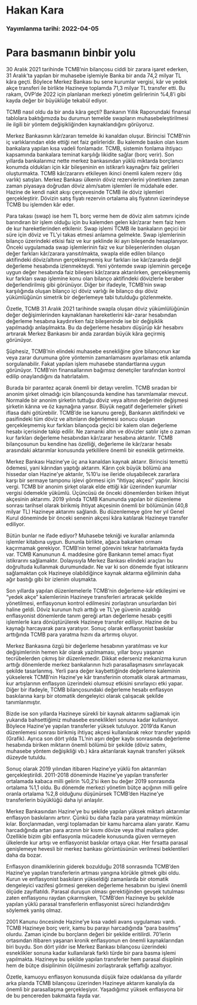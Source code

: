 # Hakan Kara

### Yayımlanma tarihi: 2022-04-05

# Para basmanın binbir yolu

30 Aralık 2021 tarihinde TCMB’nin bilançosu ciddi bir zarara işaret ederken, 31 Aralık’ta yapılan bir muhasebe işlemiyle Banka bir anda 74,2 milyar TL kâra geçti. Böylece Merkez Bankası bu sene kurumlar vergisi, kâr ve yedek akçe transferi ile birlikte Hazineye toplamda 71,3 milyar TL transfer etti. Bu rakam, OVP’de 2022 için planlanan merkezi yönetim gelirlerinin %4,8’i gibi kayda değer bir büyüklüğe tekabül ediyor.

TCMB nasıl oldu da bir anda kâra geçti? Bankanın Yıllık Raporundaki finansal tablolara baktığımızda bu durumun temelde swapların muhasebeleştirilmesi ile ilgili bir yöntem değişikliğinden kaynaklandığını görüyoruz.

Merkez Bankasının kâr/zararı temelde iki kanaldan oluşur. Birincisi TCMB’nin iç varlıklarından elde ettiği net faiz gelirleridir. Bu kalemde baskın olan kısım bankalara yapılan kısa vadeli fonlamadır. TCMB, sistemin fonlama ihtiyacı kapsamında bankalara teminat karşılığı likidite sağlar (borç verir). Son yıllarda bankalarımız nette merkez bankasından yüklü miktarda borçlanıcı konumda oldukları için kâr bileşeninin en istikrarlı kaynağını faiz gelirleri oluşturmakta. TCMB kâr/zararını etkileyen ikinci önemli kalem rezerv (dış varlık) satışları. Merkez Bankası ülkenin döviz rezervlerini yönetirken zaman zaman piyasaya doğrudan döviz alım/satım işlemleri ile müdahale eder. Hazine de kendi nakit akışı çerçevesinde TCMB ile döviz işlemleri gerçekleştirir. Dövizin satış fiyatı rezervin ortalama alış fiyatının üzerindeyse TCMB bu işlemden kâr eder.

Para takası (swap) ise hem TL borç verme hem de döviz alım satımını içinde barındıran bir işlem olduğu için bu kalemden gelen kâr/zarar hem faiz hem de kur hareketlerinden etkilenir. Swap işlemi TCMB ile bankaların geçici bir süre için döviz ve TL’yi takas etmesi anlamına gelmekte. Swap işlemlerinin bilanço üzerindeki etkisi faiz ve kur şeklinde iki ayrı bileşende hesaplanıyor. Önceki uygulamada swap işlemlerinin faiz ve kur bileşenlerinden oluşan değer farkları kâr/zarara yansıtılmakta, swapla elde edilen bilanço aktifindeki döviz/altının gerçekleşmemiş kur farkları ise kâr/zararda değil değerleme hesabında izlenmekteydi. Yeni yöntemde swap işleminin gerçeğe uygun değer hesabında faiz bileşeni kâr/zarara aktarılırken, gerçekleşmemiş kur farkları swap işlemine konu olan bilanço aktifindeki dövizlerle beraber değerlendirilmiş gibi görünüyor. Diğer bir ifadeyle, TCMB’nin swap karşılığında oluşan bilanço içi döviz varlığı ile bilanço dışı döviz yükümlüğünün simetrik bir değerlemeye tabi tutulduğu gözlenmekte.

Özetle, TCMB 31 Aralık 2021 tarihinde swapla oluşan döviz yükümlülüğünün değer değişimlerinden kaynaklanan hareketlerini kâr-zarar hesabından değerleme hesabına kaydırırken faiz bileşeninde ise bir değişiklik yapılmadığı anlaşılmakta. Bu da değerleme hesabını düşürüp kâr hesabını artırarak Merkez Bankasını bir anda zarardan büyük kâra geçirmiş görünüyor.

Şüphesiz, TCMB’nin elindeki muhasebe esnekliğine göre bilançonun kar veya zarar durumuna göre yöntemin zamanlamasını ayarlaması etik anlamda sorgulanabilir. Fakat yapılan işlem muhasebe standartlarına uygun görünüyor. TCMB’nin finansallarının bağımsız denetçiler tarafından kontrol edilip onaylandığını da hatırlatalım.

Burada bir parantez açarak önemli bir detayı verelim. TCMB sıradan bir anonim şirket olmadığı için bilançosunda kendine has tanımlamalar mevcut. Normalde bir anonim şirketin tuttuğu döviz veya altının değerinin değişmesi şirketin kârına ve öz kaynağına yansır. Büyük negatif değerlemeler şirketi iflasa dahi götürebilir. TCMB’de ise kanunu gereği, Bankanın aktifindeki ve pasifindeki tüm döviz ve altınların değerlemesi sonucu oluşan gerçekleşmemiş kur farkları bilançoda geçici bir kalem olan değerleme hesabı içerisinde takip edilir. Ne zamanki altın ve dövizler satılır işte o zaman kur farkları değerleme hesabından kâr/zarar hesabına aktarılır. TCMB bilançosunun bu kendine has özelliği, değerleme ile kâr/zarar hesabı arasındaki aktarımlar konusunda yetkililere önemli bir esneklik getirmekte.

Merkez Bankası Hazine’ye üç ana kanaldan kaynak aktarır. Birincisi temettü ödemesi, yani kârından yaptığı aktarım. Kârın çok büyük bölümü ana hissedar olan Hazine’ye aktarılır, %10’u ise ileride oluşabilecek zararlara karşı bir sermaye tamponu işlevi görmesi için “ihtiyaç akçesi” yapılır. İkincisi vergi. TCMB bir anonim şirket olarak elde ettiği kâr üzerinden kurumlar vergisi ödemekle yükümlü. Üçüncüsü de önceki dönemlerden biriken ihtiyat akçesinin aktarımı. 2019 yılında TCMB Kanununda yapılan bir düzenleme sonrası tarihsel olarak birikmiş ihtiyat akçesinin önemli bir bölümünün (40,8 milyar TL) Hazineye aktarımı sağlandı. Bu düzenlemeye göre her yıl Genel Kurul döneminde bir önceki senenin akçesi kâra katılarak Hazineye transfer ediliyor.

Bütün bunlar ne ifade ediyor? Muhasebe tekniği ve kurallar anlamında işlemler kitabına uygun. Bununla birlikte, ağaca bakarken ormanı kaçırmamak gerekiyor. TCMB’nin temel görevini tekrar hatırlamakta fayda var. TCMB Kanununun 4. maddesine göre Bankanın temel amacı fiyat istikrarını sağlamaktır. Dolayısıyla Merkez Bankası elindeki araçları bu doğrultuda kullanmak durumundadır. Ne var ki son dönemde fiyat istikrarını sağlamaktan çok Hazineye olabildiğince kaynak aktarma eğiliminin daha ağır bastığı gibi bir izlenim oluşmakta.

Son yıllarda yapılan düzenlemelerle TCMB’nin değerleme-kâr etkileşimi ve “yedek akçe” kalemlerinin Hazineye transferleri artıracak şekilde yönetilmesi, enflasyonun kontrol edilmesini zorlaştıran unsurlardan biri haline geldi. Döviz kurunun hızlı arttığı ve TL’ye güvenin azaldığı enflasyonist dönemlerde tanım gereği artan değerleme hesabı çeşitli işlemlerle kara dönüştürülerek Hazineye transfer ediliyor. Hazine de bu kaynağı harcayarak para yaratıyor. Sonuç olarak enflasyonist baskılar arttığında TCMB para yaratma hızını da artırmış oluyor.

Merkez Bankasına özgü bir değerleme hesabının yaratılması ve kur değişimlerinin hemen kâr olarak yazılmaması, yıllar boyu yaşanan tecrübelerden çıkmış bir düzenlemedir. Dikkat ederseniz mekanizma kurun arttığı dönemlerde merkez bankalarının hızlı parasallaşmasını sınırlayacak şekilde tasarlanmış. Yerli para değer kaybettiğinde değerleme kaleminin yükselerek TCMB’nin Hazine’ye kâr transferinin otomatik olarak artmaması, kur artışlarının enflasyon üzerindeki olumsuz etkisini sınırlayıcı etki yapar. Diğer bir ifadeyle, TCMB bilançosundaki değerleme hesabı enflasyon baskılarına karşı bir otomatik dengeleyici olarak çalışacak şekilde tanımlanmıştır.



Bizde ise son yıllarda Hazineye sürekli bir kaynak aktarımı sağlamak için yukarıda bahsettiğimiz muhasebe esneklikleri sonuna kadar kullanılıyor. Böylece Hazine’ye yapılan transferler yüksek tutuluyor. 2019’da Kanun düzenlemesi sonrası birikmiş ihtiyaç akçesi kullanılarak rekor transfer yapıldı (Grafik). Ayrıca son dört yılda TL’nin aşırı değer kaybı sonrasında değerleme hesabında biriken miktarın önemli bölümü bir şekilde (döviz satımı, muhasebe yöntem değişikliği vb.) kâra aktarılarak kaynak transferi yüksek düzeyde tutuldu.

Sonuç olarak 2019 yılından itibaren Hazine’ye yüklü fon aktarımları gerçekleştirildi. 2011-2018 döneminde Hazine’ye yapılan transferler ortalamada kabaca milli gelirin %0,2’si iken bu değer 2019 sonrasında ortalama %1,1 oldu. Bu dönemde merkezi yönetim bütçe açığının milli gelire oranla ortalama %2,8 olduğunu düşünürsek TCMB’den Hazine’ye transferlerin büyüklüğü daha iyi anlaşılır.

Merkez Bankasından Hazine’ye bu şekilde yapılan yüksek miktarlı aktarımlar enflasyon baskılarını artırır. Çünkü bu daha fazla para yaratmayı mümkün kılar. Borçlanmadan, vergi toplamadan bir kamu harcama alanı yaratır. Kamu harcadığında artan para arzının bir kısmı dövize veya ithal mallara gider. Özellikle bizim gibi enflasyonla mücadele konusunda güven vermeyen ülkelerde kur artışı ve enflasyonist baskılar ortaya çıkar. Her fırsatta parasal genişlemeye hevesli bir merkez bankası görüntüsünün verilmesi beklentileri daha da bozar.

Enflasyon dinamiklerinin giderek bozulduğu 2018 sonrasında TCMB’den Hazine’ye yapılan transferlerin artması yangına körükle gitmek gibi oldu. Kurun ve enflasyonist baskıların yükseldiği zamanlarda bir otomatik dengeleyici vazifesi görmesi gereken değerleme hesabının bu işlevi önemli ölçüde zayıflatıldı. Parasal duruşun olması gerektiğinden gevşek tutulması zaten enflasyonu raydan çıkarmışken, TCMB’den Hazineye bu şekilde yapılan yüklü parasal transferlerin enflasyonist süreci hızlandırdığını söylemek yanlış olmaz.

2001 Kanunu öncesinde Hazine’ye kısa vadeli avans uygulaması vardı. TCMB Hazineye borç verir, kamu bu parayı harcadığında “para basılmış” olurdu. Zaman içinde bu borçların değeri bir şekilde eritilirdi. 70’lerin ortasından itibaren yaşanan kronik enflasyonun en önemli kaynaklarından biri buydu. Son dört yıldır ise Merkez Bankası bilançosu üzerindeki esneklikler sonuna kadar kullanılarak farklı türde bir para basma işlemi yapılmakta. Hazineye bu şekilde yapılan transferler hem parasal disiplinin hem de bütçe disiplininin ölçülmesini zorlaştırarak şeffaflığı azaltıyor.

Özetle, kamuoyu enflasyon konusunda düşük faize odaklansa da yıllardır arka planda TCMB bilançosu üzerinden Hazineye aktarım kanalıyla da önemli bir parasallaşma gerçekleşiyor. Yaşadığımız yüksek enflasyona bir de bu pencereden bakmakta fayda var.

